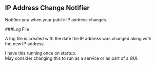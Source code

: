 IP Address Change Notifier
---------------------------------------

Notifies you when your public IP address changes.

###Log File

A log file is created with the date the IP address was changed along with the new IP address.

I have this running once on startup.<br/>
May consider changing this to run as a service or as part of a GUI.
